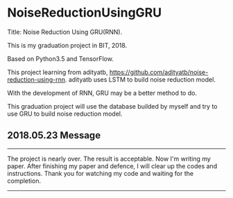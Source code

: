 # NoiseReductionUsingGRU

Title: Noise Reduction Using GRU(RNN).

This is my graduation project in BIT, 2018.

Based on Python3.5 and TensorFlow.

This project learning from adityatb, https://github.com/adityatb/noise-reduction-using-rnn. adityatb uses LSTM to build noise reduction model.

With the development of RNN, GRU may be a better method to do.

This graduation project will use the database builded by myself and try to use GRU to build noise reduction model.

## 2018.05.23 Message
*****
The project is nearly over. The result is acceptable.
Now I'm writing my paper.
After finishing my paper and defence, I will clear up the codes and instructions.
Thank you for watching my code and waiting for the completion.
*****